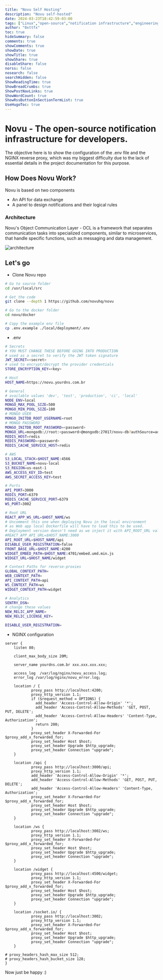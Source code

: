 ```yaml
---
title: "Novu Self Hosting"
description: "Novu self-hosted"
date: 2024-03-23T18:42:59-03:00
tags: ["Linux","open-source","notification infrastructure","engineering"]
author: "0xttfx"
toc: true
hideSummary: false
comments: true
showComments: true
showDate: true
showTitle: true
showShare: true
disableShare: false
norss: false
nosearch: false
searchHidden: false
ShowReadingTime: true
ShowBreadCrumbs: true
ShowPostNavLinks: true
ShowWordCount: true
ShowRssButtonInSectionTermList: true
UseHugoToc: true
---
```


# Novu - The open-source notification infrastructure for developers.
The objective here is to show the configuration of the .env file and the NGINX reverse proxy, which was my biggest difficulty due to the lack of essential details in the project documentation for this purpose.

## How Does Novu Work?
Novu is based on  two components

- An API for data exchange
- A panel to design notifications and their logical rules

### Architecture
Novu's Object Communication Layer - OCL is a framework that separates communication tasks into specialized components, similar to microservices, that handle specific functions, such as messaging and data management.

![architecture](/images/Novu/Novu_Architecture_v2.png)

## Let's go


- Clone Novu repo

```bash
# Go to source folder 
cd /usr/local/src

# Get the code
git clone --depth 1 https://github.com/novuhq/novu

# Go to the docker folder
cd novu/docker

# Copy the example env file
cp .env.example ./local/deployment/.env
```



- .env

```bash
# Secrets
# YOU MUST CHANGE THESE BEFORE GOING INTO PRODUCTION
# used as a secret to verify the JWT token signature
JWT_SECRET=<secret>
# used to encrypt/decrypt the provider credentials
STORE_ENCRYPTION_KEY=<key>

# Host
HOST_NAME=https://novu.yourdns.com.br

# General
# available values 'dev', 'test', 'production', 'ci', 'local'
NODE_ENV=local
MONGO_MAX_POOL_SIZE=500
MONGO_MIN_POOL_SIZE=100
# MONGO USER
MONGO_INITDB_ROOT_USERNAME=root
# MONGO PASSWORD
MONGO_INITDB_ROOT_PASSWORD=<password>
MONGO_URL=mongodb://root:<password>@mongodb:27017/novu-db?authSource=admin
REDIS_HOST=redis
REDIS_PASSWORD=<password>
REDIS_CACHE_SERVICE_HOST=redis

# AWS
S3_LOCAL_STACK=$HOST_NAME:4566
S3_BUCKET_NAME=novu-local
S3_REGION=us-east-1
AWS_ACCESS_KEY_ID=test
AWS_SECRET_ACCESS_KEY=test

# Ports
API_PORT=3000
REDIS_PORT=6379
REDIS_CACHE_SERVICE_PORT=6379
WS_PORT=3002

# Root URL
REACT_APP_WS_URL=$HOST_NAME/ws
# Uncomment this one when deploying Novu in the local environment
# as Web app local Dockerfile will have to load this to be used.
# Deployment version doesn't need as we inject it with API_ROOT_URL value.
#REACT_APP_API_URL=$HOST_NAME:3000
API_ROOT_URL=$HOST_NAME/api
DISABLE_USER_REGISTRATION=false
FRONT_BASE_URL=$HOST_NAME:4200
WIDGET_EMBED_PATH=$HOST_NAME:4701/embed.umd.min.js
WIDGET_URL=$HOST_NAME/widget

# Context Paths for reverse-proxies
GLOBAL_CONTEXT_PATH=
WEB_CONTEXT_PATH=
API_CONTEXT_PATH=api
WS_CONTEXT_PATH=ws
WIDGET_CONTEXT_PATH=widget

# Analytics
SENTRY_DSN=
# change these values
NEW_RELIC_APP_NAME=
NEW_RELIC_LICENSE_KEY=

DISABLE_USER_REGISTRATION=
``` 

- NGINX configuration

```nginx
server {
    listen 80;

    client_max_body_size 20M;

    server_name yourdns.com.br xxx.xxx.xxx.xxx;

    access_log  /var/log/nginx/novu_access.log;
    error_log /var/log/nginx/novu_error.log;

    location / {
			proxy_pass http://localhost:4200;
			proxy_http_version 1.1;
            if ($request_method = OPTIONS) {
              add_header 'Access-Control-Allow-Origin' '*';
              add_header 'Access-Control-Allow-Methods' 'GET, POST, PUT, DELETE';
              add_header 'Access-Control-Allow-Headers' 'Content-Type, Authorization';
              return 200;
            }
            proxy_set_header X-Forwarded-For $proxy_add_x_forwarded_for;
            proxy_set_header Host $host;
            proxy_set_header Upgrade $http_upgrade;
            proxy_set_header Connection "upgrade";
    }

    location /api {
            proxy_pass http://localhost:3000/api;
			proxy_http_version 1.1;
            add_header 'Access-Control-Allow-Origin' '*'; 
            add_header 'Access-Control-Allow-Methods' 'GET, POST, PUT, DELETE';
            add_header 'Access-Control-Allow-Headers' 'Content-Type, Authorization';
            proxy_set_header X-Forwarded-For $proxy_add_x_forwarded_for;
            proxy_set_header Host $host;
            proxy_set_header Upgrade $http_upgrade;
            proxy_set_header Connection "upgrade";
    }

    location /ws {
            proxy_pass http://localhost:3002/ws;
			proxy_http_version 1.1;
            proxy_set_header X-Forwarded-For $proxy_add_x_forwarded_for;
            proxy_set_header Host $host;
            proxy_set_header Upgrade $http_upgrade;
            proxy_set_header Connection "upgrade";
    }

    location /widget {
			proxy_pass http://localhost:4500/widget;
            proxy_http_version 1.1;
            proxy_set_header X-Forwarded-For $proxy_add_x_forwarded_for;
            proxy_set_header Host $host;
            proxy_set_header Upgrade $http_upgrade;
            proxy_set_header Connection "upgrade";
    }

    location /socket.io/ {
			proxy_pass http://localhost:3002;
            proxy_http_version 1.1;
            proxy_set_header X-Forwarded-For $proxy_add_x_forwarded_for;
            proxy_set_header Host $host;
            proxy_set_header Upgrade $http_upgrade;
            proxy_set_header Connection "upgrade";
    }

# proxy_headers_hash_max_size 512;
# proxy_headers_hash_bucket_size 128;
}
```

Now just be happy :) 


